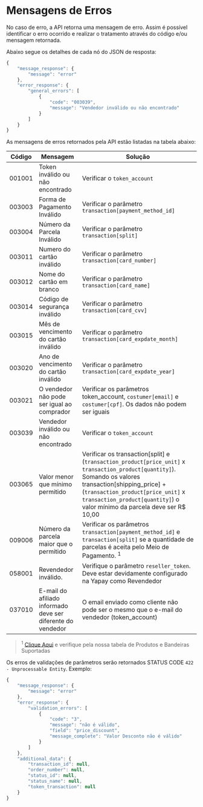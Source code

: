 # Mensagens de Erros

No caso de erro, a API retorna uma mensagem de erro. Assim é possível identificar o erro ocorrido e realizar o tratamento através do código e/ou mensagem retornada.

Abaixo segue os detalhes de cada nó do JSON de resposta:


```javascript
{
    "message_response": {
        "message": "error"
    },
    "error_response": {
        "general_errors": [
            {
                "code": "003039",
                "message": "Vendedor inválido ou não encontrado"
            }
        ]
    }
}
```


As mensagens de erros retornados pela API estão listadas na tabela abaixo:

| Código    |  Mensagem                                        | Solução                                               |
|-----------|--------------------------------------------------|-------------------------------------------------------|
|  001001   |     Token inválido ou não encontrado             | Verificar o `token_account`                             |
|  003003   |     Forma de Pagamento Inválido                  | Verificar o parâmetro `transaction[payment_method_id]`  |
|  003004   |     Número da Parcela Inválido                   | Verificar o parâmetro `transaction[split]`              |
|  003011   |     Numero do cartão inválido                    | Verificar o parâmetro `transaction[card_number]`        |
|  003012   |     Nome do cartão em branco                     | Verificar o parâmetro `transaction[card_name]`          |
|  003014   |     Código de segurança inválido                 | Verificar o parâmetro `transaction[card_cvv]`                |
|  003015   |     Mês de vencimento do cartão inválido         | Verificar o parâmetro `transaction[card_expdate_month]` |
|  003020   |     Ano de vencimento do cartão inválido         | Verificar o parâmetro `transaction[card_expdate_year]`  |
|  003021   |     O vendedor não pode ser igual ao comprador   | Verificar os parâmetros token_account, `costumer[email]` e `costumer[cpf]`. Os dados não podem ser iguais |
|  003039   |     Vendedor inválido ou não encontrado          | Verificar o `token_account` |
|  003065   |     Valor menor que mínimo permitido             | Verificar os transaction[split] e (`transaction_product[price_unit]` x `transaction_product[quantity]`). Somando os valores transaction[shipping_price] + (`transaction_product[price_unit]` x `transaction_product[quantity]`) o valor mínimo da parcela deve ser R$ 10,00 |
|  009006   |     Número da parcela maior que o permitido      | Verificar os parâmetros `transaction[payment_method_id]` e `transaction[split]` se a quantidade de parcelas é aceita pelo Meio de Pagamento. <sup>1</sup> |
|  058001   |     Revendedor inválido.                         | Verifique o parâmetro `reseller_token`. Deve estar devidamente configurado na Yapay como Revendedor |
|  037010   |     E-mail do afiliado informado deve ser diferente do vendedor                         | O email enviado como cliente não pode ser o mesmo que o e-mail do vendedor (token_account) |


> <sup>1</sup> <a href="/#/transacao-introducao?id=bandeiras-e-produtos-suportados">Clique Aqui</a> e verifique pela nossa tabela de Produtos e Bandeiras Suportadas


Os erros de validações de parâmetros serão retornados STATUS CODE `422 - Unprocessable Entity`. Exemplo:

```javascript
{
    "message_response": {
        "message": "error"
    },
    "error_response": {
        "validation_errors": [
            {
                "code": "3",
                "message": "não é válido",
                "field": "price_discount",
                "message_complete": "Valor Desconto não é válido"
            }
        ]
    },
    "additional_data": {
        "transaction_id": null,
        "order_number": null,
        "status_id": null,
        "status_name": null,
        "token_transaction": null
    }
}
```
